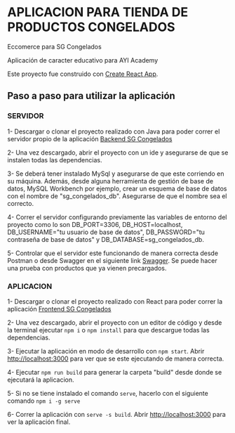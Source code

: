 # APLICACION PARA TIENDA DE PRODUCTOS CONGELADOS

Eccomerce para SG Congelados

Aplicación de caracter educativo para AYI Academy

Este proyecto fue construido con [Create React App](https://github.com/facebook/create-react-app).

## Paso a paso para utilizar la aplicación

### SERVIDOR

1- Descargar o clonar el proyecto realizado con Java para poder correr el servidor propio de la aplicación [Backend SG Congelados](https://github.com/NClemente91/BackendJavaSGCongelados.git)

2- Una vez descargado, abrir el proyecto con un ide y asegurarse de que se instalen todas las dependencias.

3- Se deberá tener instalado MySql y asegurarse de que este corriendo en su máquina. Además, desde alguna herramienta de gestión de base de datos, MySQL Workbench por ejemplo, crear un esquema de base de datos con el nombre de "sg_congelados_db". Asegurarse de que el nombre sea el correcto.

4- Correr el servidor configurando previamente las variables de entorno del proyecto como lo son DB_PORT=3306, DB_HOST=localhost, DB_USERNAME="tu usuario de base de datos", DB_PASSWORD="tu contraseña de base de datos" y DB_DATABASE=sg_congelados_db.

5- Controlar que el servidor este funcionando de manera correcta desde Postman o desde Swagger en el siguiente link [Swagger](http://localhost:8080/swagger-ui.html#!/). Se puede hacer una prueba con productos que ya vienen precargados.

### APLICACION

1- Descargar o clonar el proyecto realizado con React para poder correr la aplicación [Frontend SG Congelados](https://github.com/NClemente91/FrontendReactSGCongelados.git)

2- Una vez descargado, abrir el proyecto con un editor de código y desde la terminal ejecutar `npm i` o `npm install` para que descargue todas las dependencias.

3- Ejecutar la aplicación en modo de desarrollo con `npm start`. Abrir [http://localhost:3000](http://localhost:3000) para ver que se este ejecutando de manera correcta.

4- Ejecutar `npm run build` para generar la carpeta "build" desde donde se ejecutará la aplicacion.

5- Si no se tiene instalado el comando `serve`, hacerlo con el siguiente comando `npm i -g serve`

6- Correr la aplicación con `serve -s build`. Abrir [http://localhost:3000](http://localhost:3000) para ver la aplicación final.
